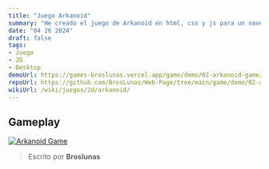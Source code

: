 ```yaml
---
title: "Juego Arkanoid"
summary: "He creado el juego de Arkanoid en html, css y js para un navegador"
date: "04 26 2024"
draft: false
tags:
- Juego
- 2D
- Desktop
demoUrl: https://games-broslunas.vercel.app/game/demo/02-arkanoid-game/
repoUrl: https://github.com/BrosLunas/Web-Page/tree/main/game/demo/02-arkanoid-game
wikiUrl: /wiki/juegos/2d/arkanoid/
---
```


## Gameplay
[![Arkanoid Game](/img/games/arkanoid.png)](/video/gameplay/arkanoid.mp4)

> Escrito por **Broslunas**